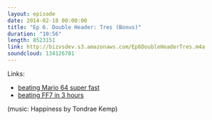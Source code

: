 ```yaml
---
layout: episode
date: 2014-02-18 00:00:00
title: "Ep 6. Double Header: Tres (Bonus)"
duration: "10:56"
length: 8523151
link: http://bizvsdev.s3.amazonaws.com/Ep6DoubleHeaderTres.m4a
soundcloud: 134126781
---
```


Links:

- [beating Mario 64 super fast](http://www.gamesradar.com/super-mario-64-zero-star-speed-run-breaks-all-the-rules/)
- [beating FF7 in 3 hours](http://www.youtube.com/watch?v=1G-ajBiuBjw)

(music: Happiness by Tondrae Kemp)